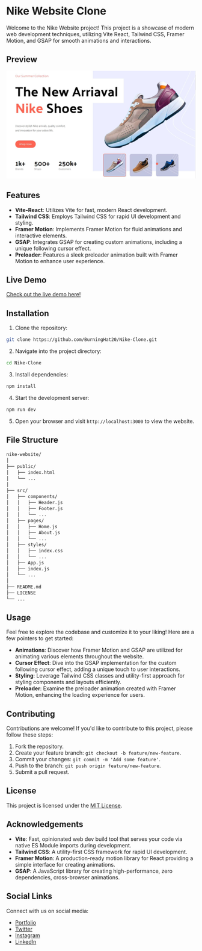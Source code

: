 # Nike Website Clone

Welcome to the Nike Website project! This project is a showcase of modern web development techniques, utilizing Vite React, Tailwind CSS, Framer Motion, and GSAP for smooth animations and interactions.

## Preview

![Nike Website Clone](./public/nike-landing.JPG)

## Features

- **Vite-React**: Utilizes Vite for fast, modern React development.
- **Tailwind CSS**: Employs Tailwind CSS for rapid UI development and styling.
- **Framer Motion**: Implements Framer Motion for fluid animations and interactive elements.
- **GSAP**: Integrates GSAP for creating custom animations, including a unique following cursor effect.
- **Preloader**: Features a sleek preloader animation built with Framer Motion to enhance user experience.

## Live Demo

[Check out the live demo here!](https://nike-clone-burninghat.vercel.app/)

## Installation

1. Clone the repository:

```bash
git clone https://github.com/BurningHat20/Nike-Clone.git
```

2. Navigate into the project directory:

```bash
cd Nike-Clone
```

3. Install dependencies:

```bash
npm install
```

4. Start the development server:

```bash
npm run dev
```

5. Open your browser and visit `http://localhost:3000` to view the website.

## File Structure

```
nike-website/
│
├── public/
│   ├── index.html
│   └── ...
│
├── src/
│   ├── components/
│   │   ├── Header.js
│   │   ├── Footer.js
│   │   └── ...
│   ├── pages/
│   │   ├── Home.js
│   │   ├── About.js
│   │   └── ...
│   ├── styles/
│   │   ├── index.css
│   │   └── ...
│   ├── App.js
│   ├── index.js
│   └── ...
│
├── README.md
├── LICENSE
└── ...
```

## Usage

Feel free to explore the codebase and customize it to your liking! Here are a few pointers to get started:

- **Animations**: Discover how Framer Motion and GSAP are utilized for animating various elements throughout the website.
- **Cursor Effect**: Dive into the GSAP implementation for the custom following cursor effect, adding a unique touch to user interactions.
- **Styling**: Leverage Tailwind CSS classes and utility-first approach for styling components and layouts efficiently.
- **Preloader**: Examine the preloader animation created with Framer Motion, enhancing the loading experience for users.

## Contributing

Contributions are welcome! If you'd like to contribute to this project, please follow these steps:

1. Fork the repository.
2. Create your feature branch: `git checkout -b feature/new-feature`.
3. Commit your changes: `git commit -m 'Add some feature'`.
4. Push to the branch: `git push origin feature/new-feature`.
5. Submit a pull request.

## License

This project is licensed under the [MIT License](LICENSE).

## Acknowledgements

- **Vite**: Fast, opinionated web dev build tool that serves your code via native ES Module imports during development.
- **Tailwind CSS**: A utility-first CSS framework for rapid UI development.
- **Framer Motion**: A production-ready motion library for React providing a simple interface for creating animations.
- **GSAP**: A JavaScript library for creating high-performance, zero dependencies, cross-browser animations.

## Social Links

Connect with us on social media:

- [Portfolio](https://burninghat.tech)
- [Twitter](https://twitter.com/yashgohel_)
- [Instagram](https://instagram.com/yashdgaf._)
- [LinkedIn](https://www.linkedin.com/in/yashgohel777/)

